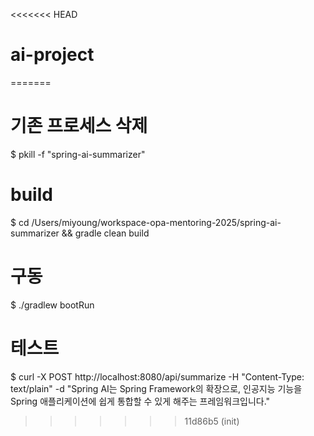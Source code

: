 <<<<<<< HEAD
# ai-project
=======


# 기존 프로세스 삭제
$ pkill -f "spring-ai-summarizer"

# build 
$ cd /Users/miyoung/workspace-opa-mentoring-2025/spring-ai-summarizer && gradle clean build

# 구동
$ ./gradlew bootRun

# 테스트 
$ curl -X POST http://localhost:8080/api/summarize -H "Content-Type: text/plain" -d "Spring AI는 Spring Framework의 확장으로, 인공지능 기능을 Spring 애플리케이션에 쉽게 통합할 수 있게 해주는 프레임워크입니다."


>>>>>>> 11d86b5 (init)

